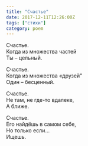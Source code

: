 ```yaml
---
title: "Счастье"
date: 2017-12-11T12:26:00Z
tags: ["стихи"]
category: poem
---
```


Счастье.  
Когда из множества частей  
Ты – цельный.

Счастье.  
Когда из множества «друзей"  
Один – бесценный.

Счастье.  
Не там, не где-то вдалеке,  
А ближе.

Счастье.  
Его найдёшь в самом себе,  
Но только если…  
Ищешь.  
